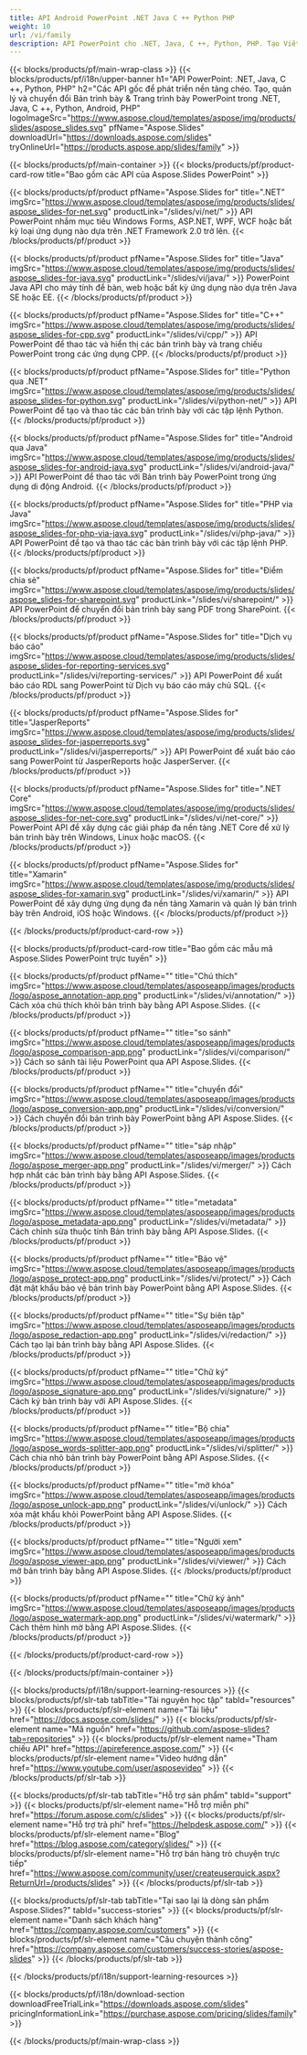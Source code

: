 ```yaml
---
title: API Android PowerPoint .NET Java C ++ Python PHP
weight: 10
url: /vi/family
description: API PowerPoint cho .NET, Java, C ++, Python, PHP. Tạo Viết Chỉnh sửa Kết xuất In PowerPoint PPT, PPTX, ODP. Xuất Trang trình bày trong SSRS và JasperReports
---
```


{{< blocks/products/pf/main-wrap-class >}}
{{< blocks/products/pf/i18n/upper-banner h1="API PowerPoint: .NET, Java, C ++, Python, PHP" h2="Các API gốc để phát triển nền tảng chéo. Tạo, quản lý và chuyển đổi Bản trình bày & Trang trình bày PowerPoint trong .NET, Java, C ++, Python, Android, PHP" logoImageSrc="https://www.aspose.cloud/templates/aspose/img/products/slides/aspose_slides.svg" pfName="Aspose.Slides" downloadUrl="https://downloads.aspose.com/slides" tryOnlineUrl="https://products.aspose.app/slides/family" >}}

{{< blocks/products/pf/main-container >}}
{{< blocks/products/pf/product-card-row title="Bao gồm các API của Aspose.Slides PowerPoint" >}}

{{< blocks/products/pf/product pfName="Aspose.Slides for" title=".NET" imgSrc="https://www.aspose.cloud/templates/aspose/img/products/slides/aspose_slides-for-net.svg" productLink="/slides/vi/net/" >}}
API PowerPoint nhắm mục tiêu Windows Forms, ASP.NET, WPF, WCF hoặc bất kỳ loại ứng dụng nào dựa trên .NET Framework 2.0 trở lên.
{{< /blocks/products/pf/product >}}

{{< blocks/products/pf/product pfName="Aspose.Slides for" title="Java" imgSrc="https://www.aspose.cloud/templates/aspose/img/products/slides/aspose_slides-for-java.svg" productLink="/slides/vi/java/" >}}
PowerPoint Java API cho máy tính để bàn, web hoặc bất kỳ ứng dụng nào dựa trên Java SE hoặc EE.
{{< /blocks/products/pf/product >}}

{{< blocks/products/pf/product pfName="Aspose.Slides for" title="C++" imgSrc="https://www.aspose.cloud/templates/aspose/img/products/slides/aspose_slides-for-cpp.svg" productLink="/slides/vi/cpp/" >}}
API PowerPoint để thao tác và hiển thị các bản trình bày và trang chiếu PowerPoint trong các ứng dụng CPP.
{{< /blocks/products/pf/product >}}

{{< blocks/products/pf/product pfName="Aspose.Slides for" title="Python qua .NET" imgSrc="https://www.aspose.cloud/templates/aspose/img/products/slides/aspose_slides-for-python.svg" productLink="/slides/vi/python-net/" >}}
API PowerPoint để tạo và thao tác các bản trình bày với các tập lệnh Python.
{{< /blocks/products/pf/product >}}

{{< blocks/products/pf/product pfName="Aspose.Slides for" title="Android qua Java" imgSrc="https://www.aspose.cloud/templates/aspose/img/products/slides/aspose_slides-for-android-java.svg" productLink="/slides/vi/android-java/" >}}
API PowerPoint để thao tác với Bản trình bày PowerPoint trong ứng dụng di động Android.
{{< /blocks/products/pf/product >}}

{{< blocks/products/pf/product pfName="Aspose.Slides for" title="PHP via Java" imgSrc="https://www.aspose.cloud/templates/aspose/img/products/slides/aspose_slides-for-php-via-java.svg" productLink="/slides/vi/php-java/" >}}
API PowerPoint để tạo và thao tác các bản trình bày với các tập lệnh PHP.
{{< /blocks/products/pf/product >}}

{{< blocks/products/pf/product pfName="Aspose.Slides for" title="Điểm chia sẻ" imgSrc="https://www.aspose.cloud/templates/aspose/img/products/slides/aspose_slides-for-sharepoint.svg" productLink="/slides/vi/sharepoint/" >}}
API PowerPoint để chuyển đổi bản trình bày sang PDF trong SharePoint.
{{< /blocks/products/pf/product >}}

{{< blocks/products/pf/product pfName="Aspose.Slides for" title="Dịch vụ báo cáo" imgSrc="https://www.aspose.cloud/templates/aspose/img/products/slides/aspose_slides-for-reporting-services.svg" productLink="/slides/vi/reporting-services/" >}}
API PowerPoint để xuất báo cáo RDL sang PowerPoint từ Dịch vụ báo cáo máy chủ SQL.
{{< /blocks/products/pf/product >}}

{{< blocks/products/pf/product pfName="Aspose.Slides for" title="JasperReports" imgSrc="https://www.aspose.cloud/templates/aspose/img/products/slides/aspose_slides-for-jasperreports.svg" productLink="/slides/vi/jasperreports/" >}}
API PowerPoint để xuất báo cáo sang PowerPoint từ JasperReports hoặc JasperServer.
{{< /blocks/products/pf/product >}}

{{< blocks/products/pf/product pfName="Aspose.Slides for" title=".NET Core" imgSrc="https://www.aspose.cloud/templates/aspose/img/products/slides/aspose_slides-for-net-core.svg" productLink="/slides/vi/net-core/" >}}
PowerPoint API để xây dựng các giải pháp đa nền tảng .NET Core để xử lý bản trình bày trên Windows, Linux hoặc macOS.
{{< /blocks/products/pf/product >}}

{{< blocks/products/pf/product pfName="Aspose.Slides for" title="Xamarin" imgSrc="https://www.aspose.cloud/templates/aspose/img/products/slides/aspose_slides-for-xamarin.svg" productLink="/slides/vi/xamarin/" >}}
API PowerPoint để xây dựng ứng dụng đa nền tảng Xamarin và quản lý bản trình bày trên Android, iOS hoặc Windows.
{{< /blocks/products/pf/product >}}

{{< /blocks/products/pf/product-card-row >}}

{{< blocks/products/pf/product-card-row title="Bao gồm các mẫu mã Aspose.Slides PowerPoint trực tuyến" >}}

{{< blocks/products/pf/product pfName="" title="Chú thích" imgSrc="https://www.aspose.cloud/templates/asposeapp/images/products/logo/aspose_annotation-app.png" productLink="/slides/vi/annotation/" >}}
Cách xóa chú thích khỏi bản trình bày bằng API Aspose.Slides.
{{< /blocks/products/pf/product >}}

{{< blocks/products/pf/product pfName="" title="so sánh" imgSrc="https://www.aspose.cloud/templates/asposeapp/images/products/logo/aspose_comparison-app.png" productLink="/slides/vi/comparison/" >}}
Cách so sánh tài liệu PowerPoint qua API Aspose.Slides.
{{< /blocks/products/pf/product >}}

{{< blocks/products/pf/product pfName="" title="chuyển đổi" imgSrc="https://www.aspose.cloud/templates/asposeapp/images/products/logo/aspose_conversion-app.png" productLink="/slides/vi/conversion/" >}}
Cách chuyển đổi bản trình bày PowerPoint bằng API Aspose.Slides.
{{< /blocks/products/pf/product >}}

{{< blocks/products/pf/product pfName="" title="sáp nhập" imgSrc="https://www.aspose.cloud/templates/asposeapp/images/products/logo/aspose_merger-app.png" productLink="/slides/vi/merger/" >}}
Cách hợp nhất các bản trình bày bằng API Aspose.Slides.
{{< /blocks/products/pf/product >}}

{{< blocks/products/pf/product pfName="" title="metadata" imgSrc="https://www.aspose.cloud/templates/asposeapp/images/products/logo/aspose_metadata-app.png" productLink="/slides/vi/metadata/" >}}
Cách chỉnh sửa thuộc tính Bản trình bày bằng API Aspose.Slides.
{{< /blocks/products/pf/product >}}

{{< blocks/products/pf/product pfName="" title="Bảo vệ" imgSrc="https://www.aspose.cloud/templates/asposeapp/images/products/logo/aspose_protect-app.png" productLink="/slides/vi/protect/" >}}
Cách đặt mật khẩu bảo vệ bản trình bày PowerPoint bằng API Aspose.Slides.
{{< /blocks/products/pf/product >}}

{{< blocks/products/pf/product pfName="" title="Sự biên tập" imgSrc="https://www.aspose.cloud/templates/asposeapp/images/products/logo/aspose_redaction-app.png" productLink="/slides/vi/redaction/" >}}
Cách tạo lại bản trình bày bằng API Aspose.Slides.
{{< /blocks/products/pf/product >}}

{{< blocks/products/pf/product pfName="" title="Chữ ký" imgSrc="https://www.aspose.cloud/templates/asposeapp/images/products/logo/aspose_signature-app.png" productLink="/slides/vi/signature/" >}}
Cách ký bản trình bày với API Aspose.Slides.
{{< /blocks/products/pf/product >}}

{{< blocks/products/pf/product pfName="" title="Bộ chia" imgSrc="https://www.aspose.cloud/templates/asposeapp/images/products/logo/aspose_words-splitter-app.png" productLink="/slides/vi/splitter/" >}}
Cách chia nhỏ bản trình bày PowerPoint bằng API Aspose.Slides.
{{< /blocks/products/pf/product >}}

{{< blocks/products/pf/product pfName="" title="mở khóa" imgSrc="https://www.aspose.cloud/templates/asposeapp/images/products/logo/aspose_unlock-app.png" productLink="/slides/vi/unlock/" >}}
Cách xóa mật khẩu khỏi PowerPoint bằng API Aspose.Slides.
{{< /blocks/products/pf/product >}}

{{< blocks/products/pf/product pfName="" title="Người xem" imgSrc="https://www.aspose.cloud/templates/asposeapp/images/products/logo/aspose_viewer-app.png" productLink="/slides/vi/viewer/" >}}
Cách mở bản trình bày bằng API Aspose.Slides.
{{< /blocks/products/pf/product >}}

{{< blocks/products/pf/product pfName="" title="Chữ ký ảnh" imgSrc="https://www.aspose.cloud/templates/asposeapp/images/products/logo/aspose_watermark-app.png" productLink="/slides/vi/watermark/" >}}
Cách thêm hình mờ bằng API Aspose.Slides.
{{< /blocks/products/pf/product >}}

{{< /blocks/products/pf/product-card-row >}}

{{< /blocks/products/pf/main-container >}}

{{< blocks/products/pf/i18n/support-learning-resources >}}
{{< blocks/products/pf/slr-tab tabTitle="Tài nguyên học tập" tabId="resources" >}}
{{< blocks/products/pf/slr-element name="Tài liệu" href="https://docs.aspose.com/slides/" >}}
{{< blocks/products/pf/slr-element name="Mã nguồn" href="https://github.com/aspose-slides?tab=repositories" >}}
{{< blocks/products/pf/slr-element name="Tham chiếu API" href="https://apireference.aspose.com/" >}}
{{< blocks/products/pf/slr-element name="Video hướng dẫn" href="https://www.youtube.com/user/asposevideo" >}}
{{< /blocks/products/pf/slr-tab >}}

{{< blocks/products/pf/slr-tab tabTitle="Hỗ trợ sản phẩm" tabId="support" >}}
{{< blocks/products/pf/slr-element name="Hỗ trợ miễn phí" href="https://forum.aspose.com/c/slides" >}}
{{< blocks/products/pf/slr-element name="Hỗ trợ trả phí" href="https://helpdesk.aspose.com/" >}}
{{< blocks/products/pf/slr-element name="Blog" href="https://blog.aspose.com/category/slides/" >}}
{{< blocks/products/pf/slr-element name="Hỗ trợ bán hàng trò chuyện trực tiếp" href="https://www.aspose.com/community/user/createuserquick.aspx?ReturnUrl=/products/slides" >}}
{{< /blocks/products/pf/slr-tab >}}

{{< blocks/products/pf/slr-tab tabTitle="Tại sao lại là dòng sản phẩm Aspose.Slides?" tabId="success-stories" >}}
{{< blocks/products/pf/slr-element name="Danh sách khách hàng" href="https://company.aspose.com/customers" >}}
{{< blocks/products/pf/slr-element name="Câu chuyện thành công" href="https://company.aspose.com/customers/success-stories/aspose-slides" >}}
{{< /blocks/products/pf/slr-tab >}}

{{< /blocks/products/pf/i18n/support-learning-resources >}}

{{< blocks/products/pf/i18n/download-section downloadFreeTrialLink="https://downloads.aspose.com/slides" pricingInformationLink="https://purchase.aspose.com/pricing/slides/family" >}}

{{< /blocks/products/pf/main-wrap-class >}}